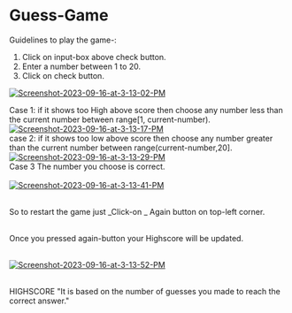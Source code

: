 # Guess-Game

Guidelines to play the game-:
1. Click on input-box above check button.
2. Enter a number between 1 to 20.
3. Click on check button.

<a href="https://ibb.co/09Vsc2p"><img src="https://i.ibb.co/3FYR7d5/Screenshot-2023-09-16-at-3-13-02-PM.png" alt="Screenshot-2023-09-16-at-3-13-02-PM" border="0"></a>




Case 1: if it shows too High above score then choose any number less than the current number between range[1, current-number).
<a href="https://ibb.co/2nfMZn3"><img src="https://i.ibb.co/5MfjKMh/Screenshot-2023-09-16-at-3-13-17-PM.png" alt="Screenshot-2023-09-16-at-3-13-17-PM" border="0"></a>
<br>case 2: if it shows too low above score then choose any number greater than the current number between range(current-number,20].
<a href="https://ibb.co/9c7R916"><img src="https://i.ibb.co/5GPqWSm/Screenshot-2023-09-16-at-3-13-29-PM.png" alt="Screenshot-2023-09-16-at-3-13-29-PM" border="0"></a>
<br>Case 3 The number you choose is correct.<br>
<br><a href="https://ibb.co/tBsZZqN"><img src="https://i.ibb.co/PxhTTcb/Screenshot-2023-09-16-at-3-13-41-PM.png" alt="Screenshot-2023-09-16-at-3-13-41-PM" border="0"></a>

<br>So to restart the game just _Click-on _ Again button on top-left corner.

<br>Once you pressed again-button your Highscore will be updated.

<br><a href="https://ibb.co/TkYf68S"><img src="https://i.ibb.co/bPQ0TBZ/Screenshot-2023-09-16-at-3-13-52-PM.png" alt="Screenshot-2023-09-16-at-3-13-52-PM" border="0"></a>

<br>HIGHSCORE "It is based on the number of guesses you made to reach the correct answer."

